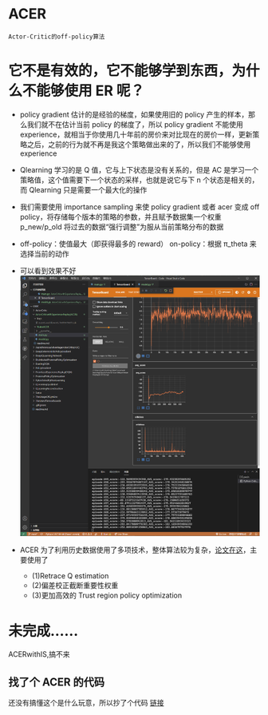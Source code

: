 # ACER

`Actor-Critic的off-policy算法`

# 它不是有效的，它不能够学到东西，为什么不能够使用 ER 呢？

- policy gradient 估计的是经验的梯度，如果使用旧的 policy 产生的样本，那么我们就不在估计当前 policy 的梯度了，所以 policy gradient 不能使用 experience，就相当于你使用几十年前的房价来对比现在的房价一样，更新策略之后，之前的行为就不再是我这个策略做出来的了，所以我们不能够使用 experience

- Qlearning 学习的是 Q 值，它与上下状态是没有关系的，但是 AC 是学习一个策略值，这个值需要下一个状态的采样，也就是说它与下 n 个状态是相关的，而 Qlearning 只是需要一个最大化的操作

- 我们需要使用 importance sampling 来使 policy gradient 或者 acer 变成 off policy，将存储每个版本的策略的参数，并且赋予数据集一个权重 p_new/p_old 将过去的数据“强行调整”为服从当前策略分布的数据

- off-policy：使值最大（即获得最多的 reward） on-policy：根据 π_theta 来选择当前的动作

- 可以看到效果不好![](./losses.png)

- ACER 为了利用历史数据使用了多项技术，整体算法较为复杂，[论文在这](https://arxiv.org/pdf/1611.01224.pdf)，主要使用了
  - (1)Retrace Q estimation
  - (2)偏差校正截断重要性权重
  - (3)更加高效的 Trust region policy optimization

# 未完成……

ACERwithIS,搞不来

## 找了个 ACER 的代码

还没有搞懂这个是什么玩意，所以抄了个代码
[链接](https://github.com/dchetelat/acer/)
